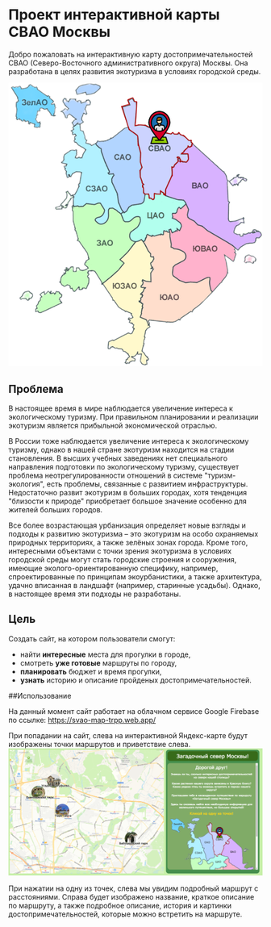 # Проект интерактивной карты СВАО Москвы

Добро пожаловать на интерактивную карту достопримечательностей СВАО (Северо-Восточного административного округа) Москвы. Она разработана в целях развития экотуризма в условиях городской среды.

![Карта районов Москвы](other_imgs/AOs_moskva.png)

## Проблема
В настоящее время в мире наблюдается увеличение интереса к экологическому туризму. При  правильном планировании и реализации экотуризм является прибыльной экономической отраслью. 

В России тоже наблюдается увеличение интереса к экологическому туризму, однако в нашей стране экотуризм находится на стадии становления. В высших учебных заведениях нет специального направления подготовки по экологическому туризму, существует проблема неотрегулированности отношений в системе "туризм-экология", есть проблемы, связанные с  развитием инфраструктуры. Недостаточно развит экотуризм в больших городах, хотя тенденция "близости к природе" приобретает большое значение особенно для жителей больших городов. 

Все более возрастающая урбанизация определяет новые взгляды и подходы к развитию экотуризма – это экотуризм на особо охраняемых природных территориях, а также зелёных зонах города. Кроме того, интересными объектами с точки зрения экотуризма в условиях городской среды могут стать городские строения и сооружения, имеющие эколого-ориентированную специфику, например, спроектированные по принципам экоурбанистики, а также архитектура, удачно вписанная в ландшафт (например, старинные усадьбы). Однако, в настоящее время эти подходы не разработаны.

## Цель
Создать сайт, на котором пользователи смогут: 
 - найти **интересные** места для прогулки в городе,
 - смотреть **уже готовые** маршруты по городу,
 - **планировать** бюджет и время прогулки,
 - **узнать** историю и описание пройденых достопримечательностей.

##Использование

На данный момент сайт работает на облачном сервисе Google Firebase по ссылке: https://svao-map-trpp.web.app/

При попадании на сайт, слева на интерактивной Яндекс-карте будут изображены точки маршрутов и приветствие слева.
![Превью сайта](other_imgs/preview.png)

При нажатии на одну из точек, слева мы увидим подробный маршрут с расстояниями. Справа будет изображено название, краткое описание по маршруту, а также подробное описание, история и картинки достопримечательностей, которые можно встретить на маршруте.
